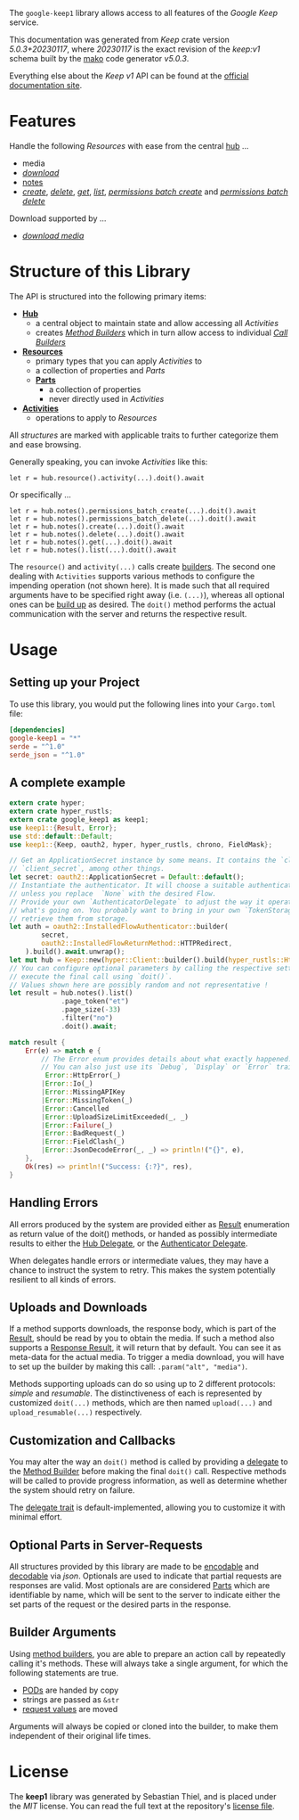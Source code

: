 <!---
DO NOT EDIT !
This file was generated automatically from 'src/generator/templates/api/README.md.mako'
DO NOT EDIT !
-->
The `google-keep1` library allows access to all features of the *Google Keep* service.

This documentation was generated from *Keep* crate version *5.0.3+20230117*, where *20230117* is the exact revision of the *keep:v1* schema built by the [mako](http://www.makotemplates.org/) code generator *v5.0.3*.

Everything else about the *Keep* *v1* API can be found at the
[official documentation site](https://developers.google.com/keep/api).
# Features

Handle the following *Resources* with ease from the central [hub](https://docs.rs/google-keep1/5.0.3+20230117/google_keep1/Keep) ... 

* media
 * [*download*](https://docs.rs/google-keep1/5.0.3+20230117/google_keep1/api::MediaDownloadCall)
* [notes](https://docs.rs/google-keep1/5.0.3+20230117/google_keep1/api::Note)
 * [*create*](https://docs.rs/google-keep1/5.0.3+20230117/google_keep1/api::NoteCreateCall), [*delete*](https://docs.rs/google-keep1/5.0.3+20230117/google_keep1/api::NoteDeleteCall), [*get*](https://docs.rs/google-keep1/5.0.3+20230117/google_keep1/api::NoteGetCall), [*list*](https://docs.rs/google-keep1/5.0.3+20230117/google_keep1/api::NoteListCall), [*permissions batch create*](https://docs.rs/google-keep1/5.0.3+20230117/google_keep1/api::NotePermissionBatchCreateCall) and [*permissions batch delete*](https://docs.rs/google-keep1/5.0.3+20230117/google_keep1/api::NotePermissionBatchDeleteCall)


Download supported by ...

* [*download media*](https://docs.rs/google-keep1/5.0.3+20230117/google_keep1/api::MediaDownloadCall)



# Structure of this Library

The API is structured into the following primary items:

* **[Hub](https://docs.rs/google-keep1/5.0.3+20230117/google_keep1/Keep)**
    * a central object to maintain state and allow accessing all *Activities*
    * creates [*Method Builders*](https://docs.rs/google-keep1/5.0.3+20230117/google_keep1/client::MethodsBuilder) which in turn
      allow access to individual [*Call Builders*](https://docs.rs/google-keep1/5.0.3+20230117/google_keep1/client::CallBuilder)
* **[Resources](https://docs.rs/google-keep1/5.0.3+20230117/google_keep1/client::Resource)**
    * primary types that you can apply *Activities* to
    * a collection of properties and *Parts*
    * **[Parts](https://docs.rs/google-keep1/5.0.3+20230117/google_keep1/client::Part)**
        * a collection of properties
        * never directly used in *Activities*
* **[Activities](https://docs.rs/google-keep1/5.0.3+20230117/google_keep1/client::CallBuilder)**
    * operations to apply to *Resources*

All *structures* are marked with applicable traits to further categorize them and ease browsing.

Generally speaking, you can invoke *Activities* like this:

```Rust,ignore
let r = hub.resource().activity(...).doit().await
```

Or specifically ...

```ignore
let r = hub.notes().permissions_batch_create(...).doit().await
let r = hub.notes().permissions_batch_delete(...).doit().await
let r = hub.notes().create(...).doit().await
let r = hub.notes().delete(...).doit().await
let r = hub.notes().get(...).doit().await
let r = hub.notes().list(...).doit().await
```

The `resource()` and `activity(...)` calls create [builders][builder-pattern]. The second one dealing with `Activities` 
supports various methods to configure the impending operation (not shown here). It is made such that all required arguments have to be 
specified right away (i.e. `(...)`), whereas all optional ones can be [build up][builder-pattern] as desired.
The `doit()` method performs the actual communication with the server and returns the respective result.

# Usage

## Setting up your Project

To use this library, you would put the following lines into your `Cargo.toml` file:

```toml
[dependencies]
google-keep1 = "*"
serde = "^1.0"
serde_json = "^1.0"
```

## A complete example

```Rust
extern crate hyper;
extern crate hyper_rustls;
extern crate google_keep1 as keep1;
use keep1::{Result, Error};
use std::default::Default;
use keep1::{Keep, oauth2, hyper, hyper_rustls, chrono, FieldMask};

// Get an ApplicationSecret instance by some means. It contains the `client_id` and 
// `client_secret`, among other things.
let secret: oauth2::ApplicationSecret = Default::default();
// Instantiate the authenticator. It will choose a suitable authentication flow for you, 
// unless you replace  `None` with the desired Flow.
// Provide your own `AuthenticatorDelegate` to adjust the way it operates and get feedback about 
// what's going on. You probably want to bring in your own `TokenStorage` to persist tokens and
// retrieve them from storage.
let auth = oauth2::InstalledFlowAuthenticator::builder(
        secret,
        oauth2::InstalledFlowReturnMethod::HTTPRedirect,
    ).build().await.unwrap();
let mut hub = Keep::new(hyper::Client::builder().build(hyper_rustls::HttpsConnectorBuilder::new().with_native_roots().https_or_http().enable_http1().build()), auth);
// You can configure optional parameters by calling the respective setters at will, and
// execute the final call using `doit()`.
// Values shown here are possibly random and not representative !
let result = hub.notes().list()
             .page_token("et")
             .page_size(-33)
             .filter("no")
             .doit().await;

match result {
    Err(e) => match e {
        // The Error enum provides details about what exactly happened.
        // You can also just use its `Debug`, `Display` or `Error` traits
         Error::HttpError(_)
        |Error::Io(_)
        |Error::MissingAPIKey
        |Error::MissingToken(_)
        |Error::Cancelled
        |Error::UploadSizeLimitExceeded(_, _)
        |Error::Failure(_)
        |Error::BadRequest(_)
        |Error::FieldClash(_)
        |Error::JsonDecodeError(_, _) => println!("{}", e),
    },
    Ok(res) => println!("Success: {:?}", res),
}

```
## Handling Errors

All errors produced by the system are provided either as [Result](https://docs.rs/google-keep1/5.0.3+20230117/google_keep1/client::Result) enumeration as return value of
the doit() methods, or handed as possibly intermediate results to either the 
[Hub Delegate](https://docs.rs/google-keep1/5.0.3+20230117/google_keep1/client::Delegate), or the [Authenticator Delegate](https://docs.rs/yup-oauth2/*/yup_oauth2/trait.AuthenticatorDelegate.html).

When delegates handle errors or intermediate values, they may have a chance to instruct the system to retry. This 
makes the system potentially resilient to all kinds of errors.

## Uploads and Downloads
If a method supports downloads, the response body, which is part of the [Result](https://docs.rs/google-keep1/5.0.3+20230117/google_keep1/client::Result), should be
read by you to obtain the media.
If such a method also supports a [Response Result](https://docs.rs/google-keep1/5.0.3+20230117/google_keep1/client::ResponseResult), it will return that by default.
You can see it as meta-data for the actual media. To trigger a media download, you will have to set up the builder by making
this call: `.param("alt", "media")`.

Methods supporting uploads can do so using up to 2 different protocols: 
*simple* and *resumable*. The distinctiveness of each is represented by customized 
`doit(...)` methods, which are then named `upload(...)` and `upload_resumable(...)` respectively.

## Customization and Callbacks

You may alter the way an `doit()` method is called by providing a [delegate](https://docs.rs/google-keep1/5.0.3+20230117/google_keep1/client::Delegate) to the 
[Method Builder](https://docs.rs/google-keep1/5.0.3+20230117/google_keep1/client::CallBuilder) before making the final `doit()` call. 
Respective methods will be called to provide progress information, as well as determine whether the system should 
retry on failure.

The [delegate trait](https://docs.rs/google-keep1/5.0.3+20230117/google_keep1/client::Delegate) is default-implemented, allowing you to customize it with minimal effort.

## Optional Parts in Server-Requests

All structures provided by this library are made to be [encodable](https://docs.rs/google-keep1/5.0.3+20230117/google_keep1/client::RequestValue) and 
[decodable](https://docs.rs/google-keep1/5.0.3+20230117/google_keep1/client::ResponseResult) via *json*. Optionals are used to indicate that partial requests are responses 
are valid.
Most optionals are are considered [Parts](https://docs.rs/google-keep1/5.0.3+20230117/google_keep1/client::Part) which are identifiable by name, which will be sent to 
the server to indicate either the set parts of the request or the desired parts in the response.

## Builder Arguments

Using [method builders](https://docs.rs/google-keep1/5.0.3+20230117/google_keep1/client::CallBuilder), you are able to prepare an action call by repeatedly calling it's methods.
These will always take a single argument, for which the following statements are true.

* [PODs][wiki-pod] are handed by copy
* strings are passed as `&str`
* [request values](https://docs.rs/google-keep1/5.0.3+20230117/google_keep1/client::RequestValue) are moved

Arguments will always be copied or cloned into the builder, to make them independent of their original life times.

[wiki-pod]: http://en.wikipedia.org/wiki/Plain_old_data_structure
[builder-pattern]: http://en.wikipedia.org/wiki/Builder_pattern
[google-go-api]: https://github.com/google/google-api-go-client

# License
The **keep1** library was generated by Sebastian Thiel, and is placed 
under the *MIT* license.
You can read the full text at the repository's [license file][repo-license].

[repo-license]: https://github.com/Byron/google-apis-rsblob/main/LICENSE.md

